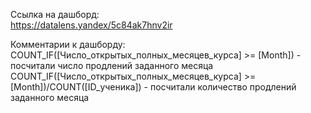 Ссылка на дашборд: <br>
https://datalens.yandex/5c84ak7hnv2ir

Комментарии к дашборду: <br>
COUNT_IF([Число_открытых_полных_месяцев_курса] >= [Month]) - посчитали число продлений заданного месяца
COUNT_IF([Число_открытых_полных_месяцев_курса] >= [Month])/COUNT([ID_ученика]) - посчитали количество продлений заданного месяца

